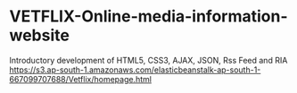 # VETFLIX-Online-media-information-website
Introductory development of HTML5, CSS3, AJAX, JSON, Rss Feed and RIA 
https://s3.ap-south-1.amazonaws.com/elasticbeanstalk-ap-south-1-667099707688/Vetflix/homepage.html
